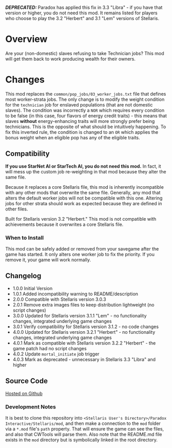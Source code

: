 **_DEPRECATED:_** Paradox has applied this fix in 3.3 "Libra" - if you have that version or higher, you do not need this mod.  It remains listed for players who choose to play the 3.2 "Herbert" and 3.1 "Lem" versions of Stellaris.

# Overview

Are your (non-domestic) slaves refusing to take Technician jobs?  This mod will get them back to work producing wealth for their owners.

# Changes

This mod replaces the `common/pop_jobs/03_worker_jobs.txt` file that defines most worker-strata jobs.  The only change is to
modify the weight condition for the `technician` job for enslaved populations (that are not domestic slaves).  The condition was incorrectly
a `NOR` which requires every condition to be false (in this case, four flavors of energy credit traits) - this means that slaves **without**
energy-enhancing traits will more strongly prefer being technicians.  This is the opposite of what should be intuitively happening.  To fix
this inverted rule, the condition is changed to an `OR` which applies the bonus weight when an eligible pop has any of the eligible traits.

## Compatibility

**If you use StarNet AI or StarTech AI, you do not need this mod.**  In fact, it will mess up the custom job re-weighting in that mod because they alter the same file.

Because it replaces a core Stellaris file, this mod is inherently incompatible with any other mods that overwrite the same file.  Generally,
any mod that alters the default worker jobs will not be compatible with this one.  Altering jobs for other strata should work as expected
because they are defined in other files.

Built for Stellaris version 3.2 "Herbert." This mod is not compatible with achievements because it overwrites a core Stellaris file.

### When to Install

This mod can be safely added or removed from your savegame after the game has started.  It only alters one worker job to fix the priority.  If you remove it, your game will work normally.

## Changelog

* 1.0.0 Initial Version
* 1.0.1 Added incompatibility warning to README/description
* 2.0.0 Compatible with Stellaris version 3.0.3
* 2.0.1 Remove extra images files to keep distribution lightweight (no script changes)
* 3.0.0 Updated for Stellaris version 3.1.1 "Lem" - no functionality changes, integrated underlying game changes
* 3.0.1 Verify compatibility for Stellaris version 3.1.2 - no code changes
* 4.0.0 Updated for Stellaris version 3.2.1 "Herbert" - no functionality changes, integrated underlying game changes
* 4.0.1 Mark as compatible with Stellaris version 3.2.2 "Herbert" - the game patch had no script changes
* 4.0.2 Update `mortal_initiate` job trigger
* 4.0.3 Mark as deprecated - unnecessary in Stellaris 3.3 "Libra" and higher

## Source Code

[Hosted on Github](https://github.com/corsairmarks/technician_slave_fix)

### Development Notes

It is best to clone this repository into `<Stellaris User's Directory>/Paradox Interactive/Stellaris/mod`, and then make a connection to the `mod` folder via a `*.mod` file's `path` property.  That will ensure the game can see the files, and also that CWTools will parse them.  Also note that the README.md file exists in the `mod` directory but is symbolically linked in the root directory.